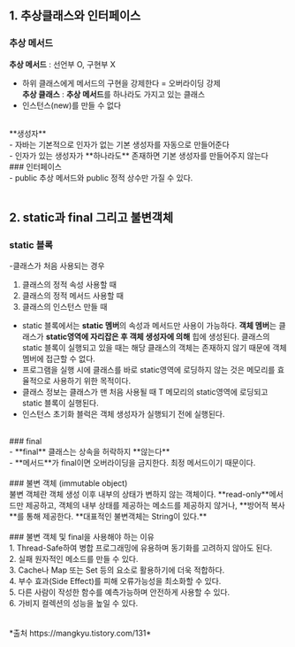 ## 1. 추상클래스와 인터페이스 <br>
### 추상 메서드 <br>
**추상 메서드** : 선언부 O, 구현부 X <br>
- 하위 클래스에게 메서드의 구현을 강제한다 = 오버라이딩 강제<br>
**추상 클래스** : **추상 메서드**를 하나라도 가지고 있는 클래스 <br>
- 인스턴스(new)를 만들 수 없다 <br> 
<br>
**생성자**<br>
- 자바는 기본적으로 인자가 없는 기본 생성자를 자동으로 만들어준다 <br>
- 인자가 있는 생성자가 **하나라도** 존재하면 기본 생성자를 만들어주지 않는다 <br>
### 인터페이스<br>
- public 추상 메서드와 public 정적 상수만 가질 수 있다. <br>

<br>

## 2. static과 final 그리고 불변객체<br>
### static 블록<br>
-클래스가 처음 사용되는 경우<br>
1. 클래스의 정적 속성 사용할 때 <br>
2. 클래스의 정적 메서드 사용할 때 <br>
3. 클래스의 인스턴스 만들 때 <br>
- static 블록에서는 **static 멤버**의 속성과 메서드만 사용이 가능하다. **객체 멤버**는 클래스가 **static영역에 자리잡은 후 객체 생성자에 의해** 힙에 생성된다. 클래스의 static 블록이 실행되고 있을 때는 해당 클래스의 객체는 존재하지 않기 때문에 객체 멤버에 접근할 수 없다. <br>
- 프로그램을 실행 시에 클래스를 바로 static영역에 로딩하지 않는 것은 메모리를 효율적으로 사용하기 위한 목적이다. <br>
- 클래스 정보는 클래스가 맨 처음 사용될 때 T 메모리의 static영역에 로딩되고 static 블록이 실행된다.<br>
- 인스턴스 초기화 블럭은 객체 생성자가 실행되기 전에 실행된다.<br>
<br>
### final <br>
- **final** 클래스는 상속을 허락하지 **않는다**<br>
- **메서드**가 final이면 오버라이딩을 금지한다. 최정 메서드이기 때문이다.<br>
<br>
### 불변 객체 (immutable object) <br>
불변 객체란 객체 생성 이후 내부의 상태가 변하지 않는 객체이다. **read-only**메서드만 제공하고, 객체의 내부 상태를 제공하는 메소드를 제공하지 않거나, **방어적 복사**를 통해 제공한다. **대표적인 불변객체는 String이 있다.** <br>
<br>
### 불변 객체 및 final을 사용해야 하는 이유<br>
1. Thread-Safe하여 병합 프로그래밍에 유용하며 동기화를 고려하지 않아도 된다.<br>
2. 실패 원자적인 메소드를 만들 수 있다. <br>
3. Cache나 Map 또는 Set 등의 요소로 활용하기에 더욱 적합하다.<br>
4. 부수 효과(Side Effect)를 피해 오류가능성을 최소화할 수 있다.<br>
5. 다른 사람이 작성한 함수를 예측가능하며 안전하게 사용할 수 있다.<br>
6. 가비지 컬렉션의 성능을 높일 수 있다.<br>
<br>
<br>
*출처 https://mangkyu.tistory.com/131*
